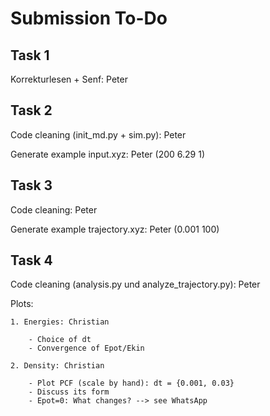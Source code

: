 # Submission To-Do

## Task 1

Korrekturlesen + Senf: Peter

## Task 2

Code cleaning (init_md.py + sim.py): Peter

Generate example input.xyz: Peter (200 6.29 1)

## Task 3

Code cleaning: Peter

Generate example trajectory.xyz: Peter (0.001 100)

## Task 4

Code cleaning (analysis.py und analyze_trajectory.py): Peter

Plots:

    1. Energies: Christian

        - Choice of dt
        - Convergence of Epot/Ekin

    2. Density: Christian

        - Plot PCF (scale by hand): dt = {0.001, 0.03}
        - Discuss its form
        - Epot=0: What changes? --> see WhatsApp
